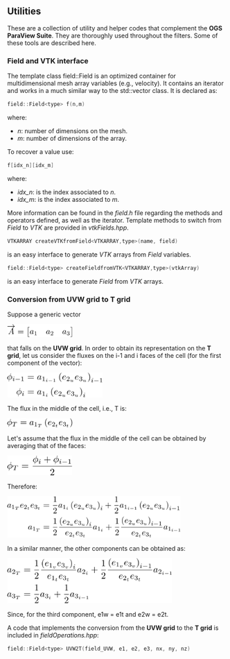 ## Utilities

These are a collection of utility and helper codes that complement the **OGS ParaView Suite**. They are thoroughly used throughout the filters. Some of these tools are described here.

### Field and VTK interface

The template class field::Field is an optimized container for multidimensional mesh array variables (e.g., velocity). It contains an iterator and works in a much similar way to the std::vector class. It is declared as:

```cpp
field::Field<type> f(n,m)
```

where:

* _n_: number of dimensions on the mesh.
* _m_: number of dimensions of the array.

To recover a value use:

```cpp
f[idx_n][idx_m]
```

where:

* _idx_n_: is the index associated to _n_.
* _idx_m_: is the index associated to _m_.

More information can be found in the _field.h_ file regarding the methods and operators defined, as well as the iterator. Template methods to switch from _Field_ to _VTK_ are provided in _vtkFields.hpp_.

```cpp
VTKARRAY createVTKfromField<VTKARRAY,type>(name, field)
```

is an easy interface to generate _VTK_ arrays from _Field_ variables.

```cpp
field::Field<type> createFieldfromVTK<VTKARRAY,type>(vtkArray)
```

is an easy interface to generate _Field_ from _VTK_ arrays.

### Conversion from UVW grid to T grid

Suppose a generic vector

<img src="https://github.com/inogs/OGSParaviewSuite/blob/master/OGSPlugins/_utils/doc/eq1.png" alt="" width="150"/>

that falls on the **UVW grid**. In order to obtain its representation on the **T grid**, let us consider the fluxes on the i-1 and i faces of the cell (for the first component of the vector):

<img src="https://github.com/inogs/OGSParaviewSuite/blob/master/OGSPlugins/_utils/doc/eq2.png" alt="" width="220"/>

The flux in the middle of the cell, i.e., T is:

<img src="https://github.com/inogs/OGSParaviewSuite/blob/master/OGSPlugins/_utils/doc/eq3.png" alt="" width="150"/>

Let's assume that the flux in the middle of the cell can be obtained by averaging that of the faces:

<img src="https://github.com/inogs/OGSParaviewSuite/blob/master/OGSPlugins/_utils/doc/eq4.png" alt="" width="150"/>

Therefore:

<img src="https://github.com/inogs/OGSParaviewSuite/blob/master/OGSPlugins/_utils/doc/eq5.png" alt="" width="400"/>

In a similar manner, the other components can be obtained as:

<img src="https://github.com/inogs/OGSParaviewSuite/blob/master/OGSPlugins/_utils/doc/eq6.png" alt="" width="380"/>

Since, for the third component, e1w = e1t and e2w = e2t.

A code that implements the conversion from the **UVW grid** to the **T grid** is included in _fieldOperations.hpp_:

```cpp
field::Field<type> UVW2T(field_UVW, e1, e2, e3, nx, ny, nz)
```